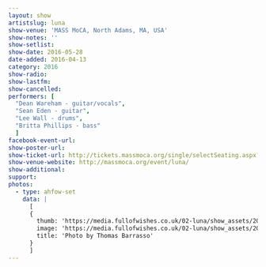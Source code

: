 ```yaml
---
layout: show
artistslug: luna
show-venue: 'MASS MoCA, North Adams, MA, USA'
show-notes: ''
show-setlist:
show-date: 2016-05-28
date-added: 2016-04-13
category: 2016
show-radio:
show-lastfm:
show-cancelled:
performers: [
  "Dean Wareham - guitar/vocals",
  "Sean Eden - guitar",
  "Lee Wall - drums",
  "Britta Phillips - bass"
  ]
facebook-event-url:
show-poster-url:
show-ticket-url: http://tickets.massmoca.org/single/selectSeating.aspx?p=2993
show-venue-website: http://massmoca.org/event/luna/
show-additional:
support:
photos:
  - type: ahfow-set
    data: |
      [
      {
        thumb: 'https://media.fullofwishes.co.uk/02-luna/show_assets/2016-05-28/2016-05-28-luna-mass-moca-thomas-barrasso-01-thumb.jpg',
        image: 'https://media.fullofwishes.co.uk/02-luna/show_assets/2016-05-28/2016-05-28-luna-mass-moca-thomas-barrasso-01.jpg',
        title: 'Photo by Thomas Barrasso'
      }
      ]
---
```

